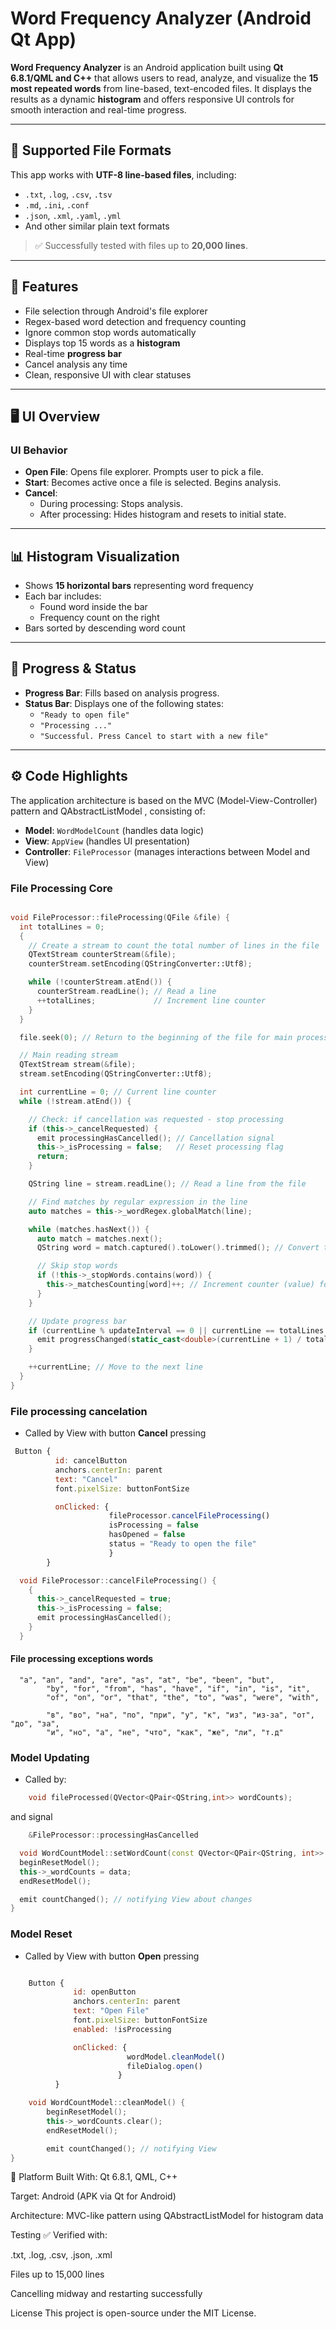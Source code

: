 # Word Frequency Analyzer (Android Qt App)

**Word Frequency Analyzer** is an Android application built using **Qt 6.8.1/QML and C++** that allows users to read, analyze, and visualize the **15 most repeated words** from line-based, text-encoded files. It displays the results as a dynamic **histogram** and offers responsive UI controls for smooth interaction and real-time progress.

---

## 📂 Supported File Formats

This app works with **UTF-8 line-based files**, including:

- `.txt`, `.log`, `.csv`, `.tsv`
- `.md`, `.ini`, `.conf`
- `.json`, `.xml`, `.yaml`, `.yml`
- And other similar plain text formats

> ✅ Successfully tested with files up to **20,000 lines**.

---

## 🎯 Features

- File selection through Android's file explorer
- Regex-based word detection and frequency counting
- Ignore common stop words automatically
- Displays top 15 words as a **histogram**
- Real-time **progress bar**
- Cancel analysis any time
- Clean, responsive UI with clear statuses

---

## 🖥️ UI Overview


### UI Behavior

- **Open File**: Opens file explorer. Prompts user to pick a file.
- **Start**: Becomes active once a file is selected. Begins analysis.
- **Cancel**: 
  - During processing: Stops analysis.
  - After processing: Hides histogram and resets to initial state.

---

## 📊 Histogram Visualization

- Shows **15 horizontal bars** representing word frequency
- Each bar includes:
  - Found word inside the bar
  - Frequency count on the right
- Bars sorted by descending word count

---

## 🔄 Progress & Status

- **Progress Bar**: Fills based on analysis progress.
- **Status Bar**: Displays one of the following states:
  - `"Ready to open file"`
  - `"Processing ..."`
  - `"Successful. Press Cancel to start with a new file"`

---

## ⚙️ Code Highlights

The application architecture is based on the MVC (Model-View-Controller) pattern and
QAbstractListModel , consisting of:
- **Model**: `WordModelCount` (handles data logic)
- **View**: `AppView` (handles UI presentation)
- **Controller**: `FileProcessor` (manages interactions between Model and View)

### File Processing Core

```cpp

void FileProcessor::fileProcessing(QFile &file) {
  int totalLines = 0;
  {
    // Create a stream to count the total number of lines in the file
    QTextStream counterStream(&file);
    counterStream.setEncoding(QStringConverter::Utf8);

    while (!counterStream.atEnd()) {
      counterStream.readLine(); // Read a line
      ++totalLines;             // Increment line counter
    }
  }

  file.seek(0); // Return to the beginning of the file for main processing

  // Main reading stream
  QTextStream stream(&file);
  stream.setEncoding(QStringConverter::Utf8);

  int currentLine = 0; // Current line counter
  while (!stream.atEnd()) {

    // Check: if cancellation was requested - stop processing
    if (this->_cancelRequested) {
      emit processingHasCancelled(); // Cancellation signal
      this->_isProcessing = false;   // Reset processing flag
      return;
    }

    QString line = stream.readLine(); // Read a line from the file

    // Find matches by regular expression in the line
    auto matches = this->_wordRegex.globalMatch(line);

    while (matches.hasNext()) {
      auto match = matches.next();
      QString word = match.captured().toLower().trimmed(); // Convert to lowercase and remove spaces

      // Skip stop words
      if (!this->_stopWords.contains(word)) {
        this->_matchesCounting[word]++; // Increment counter (value) for the found word (key)
      }
    }

    // Update progress bar
    if (currentLine % updateInterval == 0 || currentLine == totalLines - 1) {
      emit progressChanged(static_cast<double>(currentLine + 1) / totalLines); // Progress update signal
    }

    ++currentLine; // Move to the next line
  }
}
```

### File processing cancelation

- Called by View with button **Cancel** pressing

```qml
 Button {
          id: cancelButton
          anchors.centerIn: parent
          text: "Cancel"
          font.pixelSize: buttonFontSize

          onClicked: {
                      fileProcessor.cancelFileProcessing()
                      isProcessing = false
                      hasOpened = false
                      status = "Ready to open the file"
                      }
        }
```
```cpp
  void FileProcessor::cancelFileProcessing() {
    {
      this->_cancelRequested = true;
      this->_isProcessing = false;
      emit processingHasCancelled();
    }
  }
```                    
#### File processing exceptions words

```
  "a", "an", "and", "are", "as", "at", "be", "been", "but",
        "by", "for", "from", "has", "have", "if", "in", "is", "it",
        "of", "on", "or", "that", "the", "to", "was", "were", "with",

        "в", "во", "на", "по", "при", "у", "к", "из", "из-за", "от", "до", "за",
        "и", "но", "а", "не", "что", "как", "же", "ли", "т.д"
```


### Model Updating

- Called by:

``` cpp
    void fileProcessed(QVector<QPair<QString,int>> wordCounts);
```

and signal

```cpp
    &FileProcessor::processingHasCancelled
```

```cpp
  void WordCountModel::setWordCount(const QVector<QPair<QString, int>> &data) {
  beginResetModel();
  this->_wordCounts = data;
  endResetModel();

  emit countChanged(); // notifying View about changes
}
```

### Model Reset

- Called by View with button **Open** pressing

``` qml

    Button {
              id: openButton
              anchors.centerIn: parent
              text: "Open File"
              font.pixelSize: buttonFontSize
              enabled: !isProcessing

              onClicked: {
                          wordModel.cleanModel()
                          fileDialog.open()
                        }
          }
```

```cpp
    void WordCountModel::cleanModel() {
        beginResetModel();
        this->_wordCounts.clear();
        endResetModel();

        emit countChanged(); // notifying View
}
```




📱 Platform
Built With: Qt 6.8.1, QML, C++

Target: Android (APK via Qt for Android)

Architecture: MVC-like pattern using QAbstractListModel for histogram data

Testing
✅ Verified with:

.txt, .log, .csv, .json, .xml

Files up to 15,000 lines

Cancelling midway and restarting successfully

License
This project is open-source under the MIT License.



